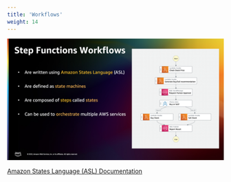 ```yaml
---
title: 'Workflows'
weight: 14
---
```


![Workflows](/static/img/intro/workflows.png)

[Amazon States Language (ASL) Documentation](https://docs.aws.amazon.com/step-functions/latest/dg/concepts-amazon-states-language.html)

